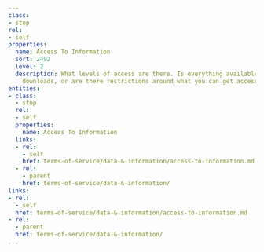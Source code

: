 ```yaml
---
class:
- stop
rel:
- self
properties:
  name: Access To Information
  sort: 2492
  level: 2
  description: What levels of access are there. Is everything available via APIs or
    downloads, or are there restrictions around what you can get access to.
entities:
- class:
  - stop
  rel:
  - self
  properties:
    name: Access To Information
  links:
  - rel:
    - self
    href: terms-of-service/data-&-information/access-to-information.md
  - rel:
    - parent
    href: terms-of-service/data-&-information/
links:
- rel:
  - self
  href: terms-of-service/data-&-information/access-to-information.md
- rel:
  - parent
  href: terms-of-service/data-&-information/
...
```

